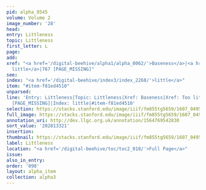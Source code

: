 ```yaml
---
pid: alpha_0545
volume: Volume 2
image_number: '28'
head:
entry: Littleness
topic: Littleness
first_letter: L
page:
add:
xref: "<a href='/digital-beehive/alpha1/alpha_0062/'>Baseness</a>|<a href='/digital-beehive/alpha5/alpha_0968/'>Too
  little</a>|767 [PAGE_MISSING]"
see:
index: "<a href='/digital-beehive/index3/index_2268/'>little</a>"
item: "#item-f81ed4510"
unparsed:
line: 'Entry: Littleness|Topic: Littleness|Xref: Baseness|Xref: Too little|Xref: 767
  [PAGE_MISSING]|Index: little|#item-f81ed4510'
selection: https://stacks.stanford.edu/image/iiif/fm855tg5659/1607_0495/735,3321,3016,765/full/0/default.jpg
full_image: https://stacks.stanford.edu/image/iiif/fm855tg5659/1607_0495/full/full/0/default.jpg
annotation_uri: http://dev.llgc.org.uk/annotation/1564769542830
sort_value: '202813321'
insertion:
thumbnail: https://stacks.stanford.edu/image/iiif/fm855tg5659/1607_0495/735,3321,600,180/250,/0/default.jpg
label: Littleness
location: "<a href='/digital-beehive/toc/toc2_018/'>Full Page</a>"
issue:
also_in_entry:
order: '098'
layout: alpha_item
collection: alpha3
---
```

